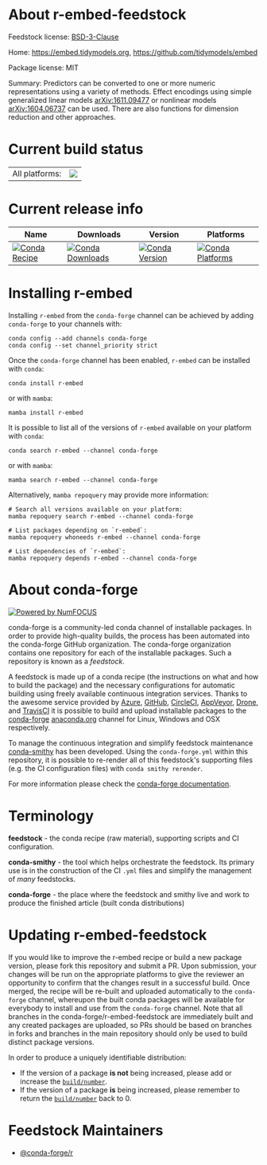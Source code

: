 About r-embed-feedstock
=======================

Feedstock license: [BSD-3-Clause](https://github.com/conda-forge/r-embed-feedstock/blob/main/LICENSE.txt)

Home: https://embed.tidymodels.org, https://github.com/tidymodels/embed

Package license: MIT

Summary: Predictors can be converted to one or more numeric representations using a variety of methods. Effect encodings using simple generalized linear models <arXiv:1611.09477> or nonlinear models <arXiv:1604.06737> can be used.  There are also functions for dimension reduction and other approaches.

Current build status
====================


<table><tr><td>All platforms:</td>
    <td>
      <a href="https://dev.azure.com/conda-forge/feedstock-builds/_build/latest?definitionId=16404&branchName=main">
        <img src="https://dev.azure.com/conda-forge/feedstock-builds/_apis/build/status/r-embed-feedstock?branchName=main">
      </a>
    </td>
  </tr>
</table>

Current release info
====================

| Name | Downloads | Version | Platforms |
| --- | --- | --- | --- |
| [![Conda Recipe](https://img.shields.io/badge/recipe-r--embed-green.svg)](https://anaconda.org/conda-forge/r-embed) | [![Conda Downloads](https://img.shields.io/conda/dn/conda-forge/r-embed.svg)](https://anaconda.org/conda-forge/r-embed) | [![Conda Version](https://img.shields.io/conda/vn/conda-forge/r-embed.svg)](https://anaconda.org/conda-forge/r-embed) | [![Conda Platforms](https://img.shields.io/conda/pn/conda-forge/r-embed.svg)](https://anaconda.org/conda-forge/r-embed) |

Installing r-embed
==================

Installing `r-embed` from the `conda-forge` channel can be achieved by adding `conda-forge` to your channels with:

```
conda config --add channels conda-forge
conda config --set channel_priority strict
```

Once the `conda-forge` channel has been enabled, `r-embed` can be installed with `conda`:

```
conda install r-embed
```

or with `mamba`:

```
mamba install r-embed
```

It is possible to list all of the versions of `r-embed` available on your platform with `conda`:

```
conda search r-embed --channel conda-forge
```

or with `mamba`:

```
mamba search r-embed --channel conda-forge
```

Alternatively, `mamba repoquery` may provide more information:

```
# Search all versions available on your platform:
mamba repoquery search r-embed --channel conda-forge

# List packages depending on `r-embed`:
mamba repoquery whoneeds r-embed --channel conda-forge

# List dependencies of `r-embed`:
mamba repoquery depends r-embed --channel conda-forge
```


About conda-forge
=================

[![Powered by
NumFOCUS](https://img.shields.io/badge/powered%20by-NumFOCUS-orange.svg?style=flat&colorA=E1523D&colorB=007D8A)](https://numfocus.org)

conda-forge is a community-led conda channel of installable packages.
In order to provide high-quality builds, the process has been automated into the
conda-forge GitHub organization. The conda-forge organization contains one repository
for each of the installable packages. Such a repository is known as a *feedstock*.

A feedstock is made up of a conda recipe (the instructions on what and how to build
the package) and the necessary configurations for automatic building using freely
available continuous integration services. Thanks to the awesome service provided by
[Azure](https://azure.microsoft.com/en-us/services/devops/), [GitHub](https://github.com/),
[CircleCI](https://circleci.com/), [AppVeyor](https://www.appveyor.com/),
[Drone](https://cloud.drone.io/welcome), and [TravisCI](https://travis-ci.com/)
it is possible to build and upload installable packages to the
[conda-forge](https://anaconda.org/conda-forge) [anaconda.org](https://anaconda.org/)
channel for Linux, Windows and OSX respectively.

To manage the continuous integration and simplify feedstock maintenance
[conda-smithy](https://github.com/conda-forge/conda-smithy) has been developed.
Using the ``conda-forge.yml`` within this repository, it is possible to re-render all of
this feedstock's supporting files (e.g. the CI configuration files) with ``conda smithy rerender``.

For more information please check the [conda-forge documentation](https://conda-forge.org/docs/).

Terminology
===========

**feedstock** - the conda recipe (raw material), supporting scripts and CI configuration.

**conda-smithy** - the tool which helps orchestrate the feedstock.
                   Its primary use is in the construction of the CI ``.yml`` files
                   and simplify the management of *many* feedstocks.

**conda-forge** - the place where the feedstock and smithy live and work to
                  produce the finished article (built conda distributions)


Updating r-embed-feedstock
==========================

If you would like to improve the r-embed recipe or build a new
package version, please fork this repository and submit a PR. Upon submission,
your changes will be run on the appropriate platforms to give the reviewer an
opportunity to confirm that the changes result in a successful build. Once
merged, the recipe will be re-built and uploaded automatically to the
`conda-forge` channel, whereupon the built conda packages will be available for
everybody to install and use from the `conda-forge` channel.
Note that all branches in the conda-forge/r-embed-feedstock are
immediately built and any created packages are uploaded, so PRs should be based
on branches in forks and branches in the main repository should only be used to
build distinct package versions.

In order to produce a uniquely identifiable distribution:
 * If the version of a package **is not** being increased, please add or increase
   the [``build/number``](https://docs.conda.io/projects/conda-build/en/latest/resources/define-metadata.html#build-number-and-string).
 * If the version of a package **is** being increased, please remember to return
   the [``build/number``](https://docs.conda.io/projects/conda-build/en/latest/resources/define-metadata.html#build-number-and-string)
   back to 0.

Feedstock Maintainers
=====================

* [@conda-forge/r](https://github.com/orgs/conda-forge/teams/r/)

